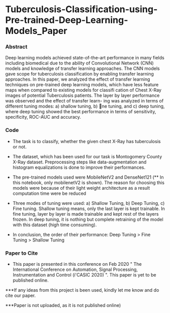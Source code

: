 # Tuberculosis-Classification-using-Pre-trained-Deep-Learning-Models_Paper

### Abstract

Deep learning models achieved state-of-the-art performance
in many fields including biomedical due to the ability of Convolutional
Network (CNN) models and knowledge of transfer learning approaches.
The CNN models gave scope for tuberculosis classification by enabling
transfer learning approaches. In this paper, we analyzed the effect of
transfer learning techniques on pre-trained deep learning models, which
have less feature maps when compared to existing models for classifi
cation of Chest X-Ray images of potential Tuberculosis patients. The
layer by layer performance was observed and the effect of transfer learn-
ing was analyzed in terms of different tuning modes: a) shallow tuning,
b) ne tuning, and c) deep tuning, where deep tuning showed the best
performance in terms of sensitivity, specificity, ROC-AUC and accuracy.

### Code

- The task is to classify, whether the given chest X-Ray has tuberculosis or not.

- The dataset, which has been used for our task is Montogomery County X-Ray dataset. Preprocessing steps like data-augmentation and histogram equalizations is done to improve their performances.

- The pre-trained models used were MobileNetV2 and DenseNet121 (** In this notebook, only mobilenetV2 is shown). The reason for choosing this models were because of their light weight architecture as a result computation time were be reduced

- Three modes of tuning were used: a) Shallow Tuning, b) Deep Tuning, c) Fine tuning. Shallow tuning means, only the last layer is kept trainable. In fine tuning, layer by layer is made trainable and kept rest of the layers frozen. In deep tuning, it is nothing but complete retraining of the model with this dataset (high time consuming).

- In conclusion, the order of their performance: Deep Tuning > Fine Tuning > Shallow Tuning

### Paper to Cite

- This paper is presented in this conference on Feb 2020 " The International Conference on Automation, Signal Processing, Instrumentation and Control (i'CASIC 2020) ". This paper is yet to be published online. 

***If any ideas from this project is been used, kindly let me know and do cite our paper.

***Paper is not uploaded, as it is not published online)
